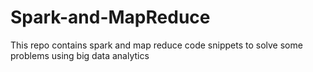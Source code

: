 # Spark-and-MapReduce
This repo contains spark and map reduce code snippets to solve some problems using big data analytics
